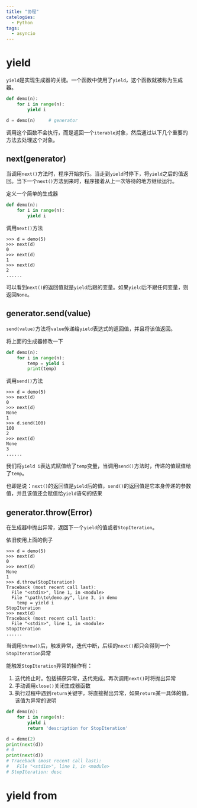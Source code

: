 ```yaml
---
title: "协程"
catelogies: 
  - Python
tags:
  - asyncio
---
```


# **yield**
`yield`是实现生成器的关键。一个函数中使用了`yield`，这个函数就被称为生成器。
```python
def demo(n):
    for i in range(n):
        yield i

d = demo(n)     # generator
```
调用这个函数不会执行，而是返回一个`iterable`对象，然后通过以下几个重要的方法去处理这个对象。

## **next(generator)**
当调用`next()`方法时，程序开始执行。当走到`yield`时停下，将`yield`之后的值返回。当下一个`next()`方法到来时，程序接着从上一次等待的地方继续运行。

定义一个简单的生成器
```python
def demo(n):
    for i in range(n):
        yield i
```

调用`next()`方法
```shell
>>> d = demo(5)
>>> next(d)
0
>>> next(d)
1
>>> next(d)
2
......
```
可以看到`next()`的返回值就是`yield`后跟的变量。如果`yield`后不跟任何变量，则返回`None`。

## **generator.send(value)**
`send(value)`方法将`value`传递给`yield`表达式的返回值，并且将该值返回。

将上面的生成器修改一下
```python
def demo(n):
    for i in range(n):
        temp = yield i
        print(temp)
```

调用`send()`方法
```shell
>>> d = demo(5)
>>> next(d)
0
>>> next(d)
None
1
>>> d.send(100)
100
2
>>> next(d)
None
3
......
```
我们将`yield i`表达式赋值给了`temp`变量，当调用`send()`方法时，传递的值赋值给了`temp`。

也即是说：`next()`的返回值是`yield`后的值，`send()`的返回值是它本身传递的参数值，并且该值还会赋值给`yield`语句的结果

## **generator.throw(Error)**
在生成器中抛出异常，返回下一个`yield`的值或者`StopIteration`。

依旧使用上面的例子
```shell
>>> d = demo(5)
>>> next(d)
0
>>> next(d)
None
1
>>> d.throw(StopIteration)
Traceback (most recent call last):
  File "<stdin>", line 1, in <module>
  File "\path\to\demo.py", line 3, in demo
    temp = yield i
StopIteration
>>> next(d)
Traceback (most recent call last):
  File "<stdin>", line 1, in <module>
StopIteration
......
```
当调用`throw()`后，触发异常，迭代中断，后续的`next()`都只会得到一个`StopIteration`异常

能触发`StopIteration`异常的操作有：
1. 迭代终止时。包括捕获异常，迭代完成。再次调用`next()`时将抛出异常
2. 手动调用`close()`关闭生成器函数
3. 执行过程中遇到`return`关键字，将直接抛出异常，如果`return`某一具体的值，该值为异常的说明
```python
def demo(n):
	for i in range(n):
		yield i
		return 'description for StopIteration'

d = demo(2)
print(next(d))
# 0
print(next(d))
# Traceback (most recent call last):
#   File "<stdin>", line 1, in <module>
# StopIteration: desc
```

# **yield from**